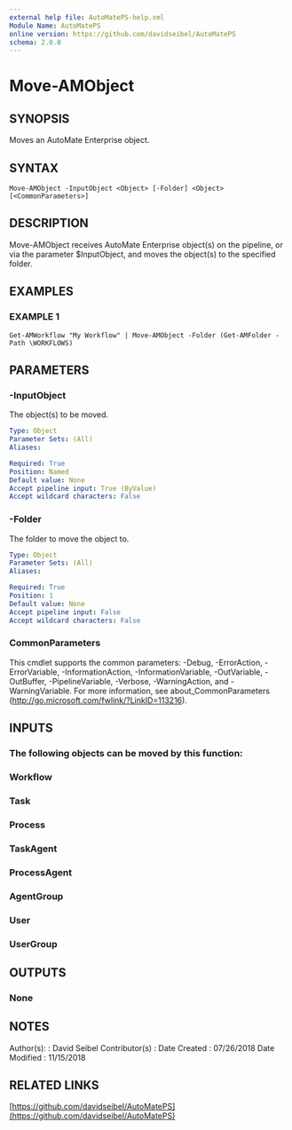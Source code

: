 ```yaml
---
external help file: AutoMatePS-help.xml
Module Name: AutoMatePS
online version: https://github.com/davidseibel/AutoMatePS
schema: 2.0.0
---
```


# Move-AMObject

## SYNOPSIS
Moves an AutoMate Enterprise object.

## SYNTAX

```
Move-AMObject -InputObject <Object> [-Folder] <Object> [<CommonParameters>]
```

## DESCRIPTION
Move-AMObject receives AutoMate Enterprise object(s) on the pipeline, or via the parameter $InputObject, and moves the object(s) to the specified folder.

## EXAMPLES

### EXAMPLE 1
```
Get-AMWorkflow "My Workflow" | Move-AMObject -Folder (Get-AMFolder -Path \WORKFLOWS)
```

## PARAMETERS

### -InputObject
The object(s) to be moved.

```yaml
Type: Object
Parameter Sets: (All)
Aliases:

Required: True
Position: Named
Default value: None
Accept pipeline input: True (ByValue)
Accept wildcard characters: False
```

### -Folder
The folder to move the object to.

```yaml
Type: Object
Parameter Sets: (All)
Aliases:

Required: True
Position: 1
Default value: None
Accept pipeline input: False
Accept wildcard characters: False
```

### CommonParameters
This cmdlet supports the common parameters: -Debug, -ErrorAction, -ErrorVariable, -InformationAction, -InformationVariable, -OutVariable, -OutBuffer, -PipelineVariable, -Verbose, -WarningAction, and -WarningVariable.
For more information, see about_CommonParameters (http://go.microsoft.com/fwlink/?LinkID=113216).

## INPUTS

### The following objects can be moved by this function:
### Workflow
### Task
### Process
### TaskAgent
### ProcessAgent
### AgentGroup
### User
### UserGroup
## OUTPUTS

### None
## NOTES
Author(s):     : David Seibel
Contributor(s) :
Date Created   : 07/26/2018
Date Modified  : 11/15/2018

## RELATED LINKS

[https://github.com/davidseibel/AutoMatePS](https://github.com/davidseibel/AutoMatePS)

